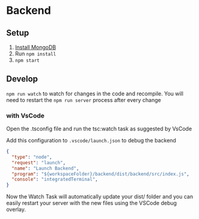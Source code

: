 # Backend

## Setup

1. [Install MongoDB](https://www.w3schools.com/nodejs/nodejs_mongodb.asp)
1. Run `npm install`
1. `npm start`

## Develop

`npm run watch` to watch for changes in the code and recompile. You will need to restart the `npm run server` process after every change

### with VsCode

Open the .tsconfig file and run the tsc:watch task as suggested by VsCode

Add this configuration to `.vscode/launch.json` to debug the backend

```json
{
  "type": "node",
  "request": "launch",
  "name": "Launch Backend",
  "program": "${workspaceFolder}/backend/dist/backend/src/index.js",
  "console": "integratedTerminal",
}
```

Now the Watch Task will automatically update your dist/ folder and you can easily restart your server with the new files using the VSCode debug overlay.